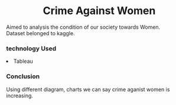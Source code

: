 <h1 align="center"> Crime Against Women</h1>
<p>Aimed to analysis the condition of our society towards Women.<br/> Dataset belonged to kaggle.</p>

<h3>technology Used</h3>
<li>Tableau</li>

<h3>Conclusion</h3>
<p>Using different diagram, charts we can say crime aganist women is increasing.</p>

